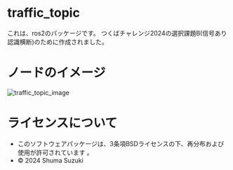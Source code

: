 # traffic_topic
これは、ros2のパッケージです。
つくばチャレンジ2024の選択課題B(信号あり認識横断)のために作成されました。
# ノードのイメージ
![traffic_topic_image](https://github.com/user-attachments/assets/8dcc7d9b-33f5-498a-8a0e-06659165a557)

# ライセンスについて
* このソフトウェアパッケージは、3条項BSDライセンスの下、再分布および使用が許可されています
。
* © 2024 Shuma Suzuki
